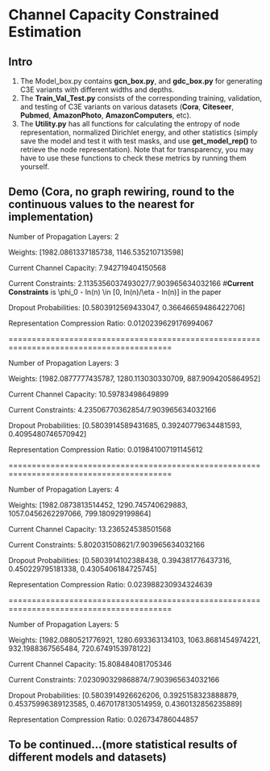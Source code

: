 # Channel Capacity Constrained Estimation

## Intro
1. The Model_box.py contains **gcn_box.py**, and **gdc_box.py** for generating C3E variants with different widths and depths.
2. The **Train_Val_Test.py** consists of the corresponding training, validation, and testing of C3E variants on various datasets (**Cora**, **Citeseer**, **Pubmed**, **AmazonPhoto**, **AmazonComputers**, etc).
3. The **Utility.py** has all functions for calculating the entropy of node representation, normalized Dirichlet energy, and other statistics (simply save the model and test it with test masks, and use **get_model_rep()** to retrieve the node representation). Note that for transparency, you may have to use these functions to check these metrics by running them yourself. 

## Demo (Cora, **no graph rewiring, round to the continuous values to the nearest for implementation**)
   
Number of Propagation Layers: 2

Weights: [1982.0861337185738, 1146.535210713598]

Current Channel Capacity: 7.942719404150568

Current Constraints: 2.1135356037493027/7.903965634032166 #**Current Constraints** is \phi_0 - ln(n) \in [0, ln(n)/\eta - ln(n)] in the paper

Dropout Probabilities: [0.5803912569433047, 0.36646659486422706]

Representation Compression Ratio: 0.0120239629176994067

=========================================================================================

Number of Propagation Layers: 3

Weights: [1982.0877777435787, 1280.113030330709, 887.9094205864952]

Current Channel Capacity: 10.59783498649899

Current Constraints: 4.23506770362854/7.903965634032166

Dropout Probabilities: [0.5803914589431685, 0.39240779634481593, 0.4095480746570942]

Representation Compression Ratio: 0.019841007191145612

=========================================================================================

Number of Propagation Layers: 4

Weights: [1982.0873813514452, 1290.745740629883, 1057.0456262297066, 799.180929199864]

Current Channel Capacity: 13.236524538501568

Current Constraints: 5.802031508621/7.903965634032166

Dropout Probabilities: [0.5803914102388438, 0.394381776437316, 0.450229795181338, 0.4305406184725745]

Representation Compression Ratio: 0.023988230934324639

=========================================================================================

Number of Propagation Layers: 5

Weights: [1982.0880521776921, 1280.693363134103, 1063.8681454974221, 932.1988367565484, 720.6749153978122]

Current Channel Capacity: 15.808484081705346

Current Constraints: 7.023090329868874/7.903965634032166

Dropout Probabilities: [0.5803914926626206, 0.3925158323888879, 0.45375996389123585, 0.4670178130514959, 0.4360132856235889]

Representation Compression Ratio: 0.026734786044857

## To be continued...(more statistical results of different models and datasets)
